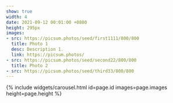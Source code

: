 ```yaml
---
show: true
width: 4
date: 2021-09-12 00:01:00 +0800
height: 295px
images:
- src: https://picsum.photos/seed/first1111/800/800
  title: Photo 1
  desc: Description 1.
  link: https://picsum.photos/
- src: https://picsum.photos/seed/second22/800/800
  title: Photo 2
- src: https://picsum.photos/seed/third33/800/800
---
```


{% include widgets/carousel.html id=page.id images=page.images height=page.height %}
